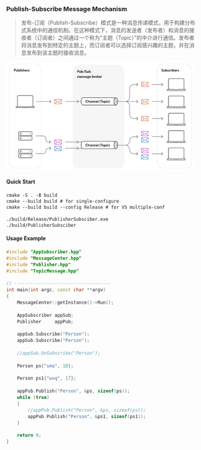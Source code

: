 ### Publish-Subscribe Message Mechanism 

> 发布-订阅（Publish-Subscribe）模式是一种消息传递模式，用于构建分布式系统中的通信机制。在这种模式下，消息的发送者（发布者）和消息的接收者（订阅者）之间通过一个称为“主题（Topic）”的中介进行通信。发布者将消息发布到特定的主题上，而订阅者可以选择订阅感兴趣的主题，并在消息发布到该主题时接收消息。

![The pub/sub pattern](../images/pub_sub.png)

#### **Quick Start**

```shell
cmake -S . -B build
cmake --build build # for single-configure
cmake --build build --config Release # for VS multiple-conf

./build/Release/PublisherSubsciber.exe
./build/PublisherSubsciber
```

#### **Usage Example**

```C++
#include "AppSubscriber.hpp"
#include "MessageCenter.hpp"
#include "Publisher.hpp"
#include "TopicMessage.hpp"

// ------------------------------------
int main(int argc, const char **argv)
{
    MessageCenter::getInstance()->Run();

    AppSubscriber appSub;
    Publisher     appPub;

    appSub.Subscribe("Person");
    appSub.Subscribe("Person");

    //appSub.UnSubscribe("Person");

    Person ps{"sma", 18};

    Person ps1{"wxq", 17};

    appPub.Publish("Person", &ps, sizeof(ps));
    while (true)
    {
        //appPub.Publish("Person", &ps, sizeof(ps));
        appPub.Publish("Person", &ps1, sizeof(ps1));
    }
    
    return 0;
}
```
